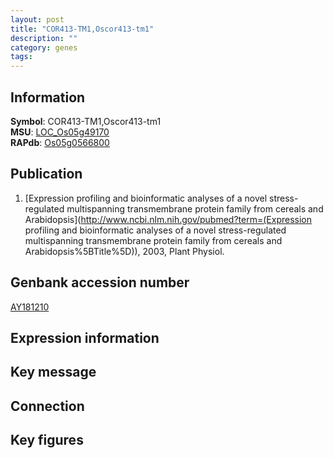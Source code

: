 ```yaml
---
layout: post
title: "COR413-TM1,Oscor413-tm1"
description: ""
category: genes
tags: 
---
```


## Information
__Symbol__: COR413-TM1,Oscor413-tm1  
__MSU__: [LOC_Os05g49170](http://rice.plantbiology.msu.edu/cgi-bin/ORF_infopage.cgi?orf=LOC_Os05g49170)  
__RAPdb__: [Os05g0566800](http://rapdb.dna.affrc.go.jp/viewer/gbrowse_details/irgsp1?name=Os05g0566800)  

## Publication
1. [Expression profiling and bioinformatic analyses of a novel stress-regulated multispanning transmembrane protein family from cereals and Arabidopsis](http://www.ncbi.nlm.nih.gov/pubmed?term=(Expression profiling and bioinformatic analyses of a novel stress-regulated multispanning transmembrane protein family from cereals and Arabidopsis%5BTitle%5D)), 2003, Plant Physiol.

## Genbank accession number
[AY181210](http://www.ncbi.nlm.nih.gov/nuccore/AY181210)

## Expression information

## Key message

## Connection

## Key figures


